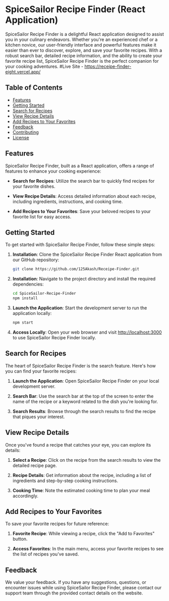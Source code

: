 # SpiceSailor Recipe Finder (React Application)

SpiceSailor Recipe Finder is a delightful React application designed to assist you in your culinary endeavors. Whether you're an experienced chef or a kitchen novice, our user-friendly interface and powerful features make it easier than ever to discover, explore, and save your favorite recipes. With a robust search bar, detailed recipe information, and the ability to create your favorite recipe list, SpiceSailor Recipe Finder is the perfect companion for your cooking adventures.
#Live Site - https://receipe-finder-eight.vercel.app/
## Table of Contents
- [Features](#features)
- [Getting Started](#getting-started)
- [Search for Recipes](#search-for-recipes)
- [View Recipe Details](#view-recipe-details)
- [Add Recipes to Your Favorites](#add-recipes-to-your-favorites)
- [Feedback](#feedback)
- [Contributing](#contributing)
- [License](#license)

## Features

SpiceSailor Recipe Finder, built as a React application, offers a range of features to enhance your cooking experience:

- **Search for Recipes**: Utilize the search bar to quickly find recipes for your favorite dishes.

- **View Recipe Details**: Access detailed information about each recipe, including ingredients, instructions, and cooking time.

- **Add Recipes to Your Favorites**: Save your beloved recipes to your favorite list for easy access.

## Getting Started

To get started with SpiceSailor Recipe Finder, follow these simple steps:

1. **Installation**: Clone the SpiceSailor Recipe Finder React application from our GitHub repository:

   ```bash
   git clone https://github.com/125Akash/Receipe-Finder.git
   ```

2. **Installation**: Navigate to the project directory and install the required dependencies:

   ```bash
   cd SpiceSailor-Recipe-Finder
   npm install
   ```

3. **Launch the Application**: Start the development server to run the application locally:

   ```bash
   npm start
   ```

4. **Access Locally**: Open your web browser and visit [http://localhost:3000](http://localhost:3000) to use SpiceSailor Recipe Finder locally.

## Search for Recipes

The heart of SpiceSailor Recipe Finder is the search feature. Here's how you can find your favorite recipes:

1. **Launch the Application**: Open SpiceSailor Recipe Finder on your local development server.

2. **Search Bar**: Use the search bar at the top of the screen to enter the name of the recipe or a keyword related to the dish you're looking for.

3. **Search Results**: Browse through the search results to find the recipe that piques your interest.

## View Recipe Details

Once you've found a recipe that catches your eye, you can explore its details:

1. **Select a Recipe**: Click on the recipe from the search results to view the detailed recipe page.

2. **Recipe Details**: Get information about the recipe, including a list of ingredients and step-by-step cooking instructions.

3. **Cooking Time**: Note the estimated cooking time to plan your meal accordingly.

## Add Recipes to Your Favorites

To save your favorite recipes for future reference:

1. **Favorite Recipe**: While viewing a recipe, click the "Add to Favorites" button.

2. **Access Favorites**: In the main menu, access your favorite recipes to see the list of recipes you've saved.

## Feedback

We value your feedback. If you have any suggestions, questions, or encounter issues while using SpiceSailor Recipe Finder, please contact our support team through the provided contact details on the website.

